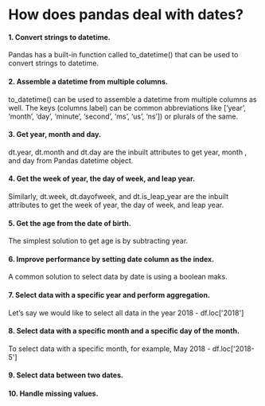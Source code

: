 # How does pandas deal with dates? 
#### 1. Convert strings to datetime.<br/>
Pandas has a built-in function called to_datetime() that can be used to convert strings to datetime.
#### 2. Assemble a datetime from multiple columns.<br/>
to_datetime() can be used to assemble a datetime from multiple columns as well. The keys (columns label) can be common abbreviations like [‘year’, ‘month’, ‘day’, ‘minute’, ‘second’, ‘ms’, ‘us’, ‘ns’]) or plurals of the same.
#### 3. Get year, month and day.<br/>
dt.year, dt.month and dt.day are the inbuilt attributes to get year, month , and day from Pandas datetime object.
#### 4. Get the week of year, the day of week, and leap year.<br/>
Similarly, dt.week, dt.dayofweek, and dt.is_leap_year are the inbuilt attributes to get the week of year, the day of week, and leap year.
#### 5. Get the age from the date of birth.<br/>
The simplest solution to get age is by subtracting year.
#### 6. Improve performance by setting date column as the index.<br/>
A common solution to select data by date is using a boolean maks.
#### 7. Select data with a specific year and perform aggregation.<br/>
Let’s say we would like to select all data in the year 2018 - df.loc['2018']
#### 8. Select data with a specific month and a specific day of the month.<br/>
To select data with a specific month, for example, May 2018 - df.loc['2018-5']
#### 9. Select data between two dates.<br/>
#### 10. Handle missing values.<br/>
